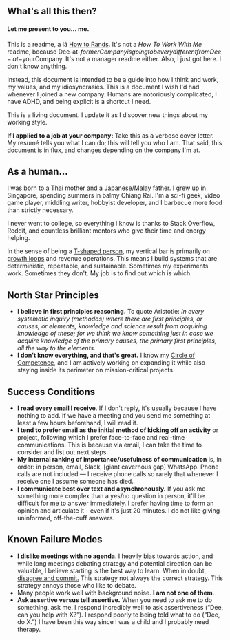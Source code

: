 ## What's all this then?
#### Let me present to you... me. 
This is a readme, a lá [How to Rands](http://randsinrepose.com/archives/how-to-rands/). It's not a _How To Work With Me_ readme, because Dee-at-$formerCompany is going to be very different from Dee-at-$yourCompany. It's not a manager readme either. Also, I just got here. I don't know anything. 

Instead, this document is intended to be a guide into how I think and work, my values, and my idiosyncrasies. This is a document I wish I'd had whenever I joined a new company. Humans are notoriously complicated, I have ADHD, and being explicit is a shortcut I need.

This is a living document. I update it as I discover new things about my working style. 

**If I applied to a job at your company:** Take this as a verbose cover letter. My resumé tells you what I can do; this will tell you who I am. That said, this document is in flux, and changes depending on the company I'm at.

## As a human...
I was born to a Thai mother and a Japanese/Malay father. I grew up in Singapore, spending summers in balmy Chiang Rai. I'm a sci-fi geek, video game player, middling writer, hobbyist developer, and I barbecue more food than strictly necessary. 

I never went to college, so everything I know is thanks to Stack Overflow, Reddit, and countless brilliant mentors who give their time and energy helping.

In the sense of being a [T-shaped person](https://en.wikipedia.org/wiki/T-shaped_skills), my vertical bar is primarily on [growth loops](https://www.reforge.com/blog/growth-loops) and revenue operations. This means I build systems that are deterministic, repeatable, and sustainable. Sometimes my experiments work. Sometimes they don't. My job is to find out which is which. 

## North Star Principles 
* **I believe in first principles reasoning.** To quote Aristotle: _In every systematic inquiry (methodos) where there are first principles, or causes, or elements, knowledge and science result from acquiring knowledge of these; for we think we know something just in case we acquire knowledge of the primary causes, the primary first principles, all the way to the elements._
* **I don't know everything, and that's great.** I know my [Circle of Competence](https://fs.blog/2013/12/mental-model-circle-of-competence/), and I am actively working on expanding it while also staying inside its perimeter on mission-critical projects. 
 
## Success Conditions 
* **I read every email I receive**. If I don't reply, it's usually because I have nothing to add. If we have a meeting and you send me something at least a few hours beforehand, I will read it.
* **I tend to prefer email as the initial method of kicking off an activity** or project, following which I prefer face-to-face and real-time communications. This is because via email, I can take the time to consider and list out next steps.
* **My internal ranking of importance/usefulness of communication** is, in order: in person, email, Slack, [giant cavernous gap] WhatsApp. Phone calls are not included — I receive phone calls so rarely that whenever I receive one I assume someone has died.
* **I communicate best over text and asynchronously.** If you ask me something more complex than a yes/no question in person, it'll be difficult for me to answer immediately. I prefer having time to form an opinion and articulate it - even if it's just 20 minutes. I do not like giving uninformed, off-the-cuff answers. 

## Known Failure Modes
* **I dislike meetings with no agenda**. I heavily bias towards action, and while long meetings debating strategy and potential direction can be valuable, I believe starting is the best way to learn. When in doubt, [disagree and commit.](https://en.wikipedia.org/wiki/Disagree_and_commit) This strategy not always the correct strategy. This strategy annoys those who like to debate.
* Many people work well with background noise. **I am not one of them**.
* **Ask assertive versus tell assertive.** When you need to ask me to do something, ask me. I respond incredibly well to ask assertiveness (“Dee, can you help with X?”). I respond poorly to being told what to do (“Dee, do X.”) I have been this way since I was a child and I probably need therapy. 
